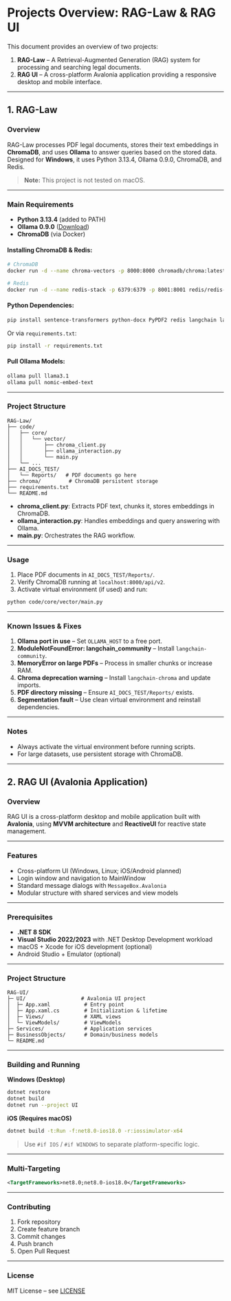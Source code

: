 # Projects Overview: RAG-Law & RAG UI

This document provides an overview of two projects:

1. **RAG-Law** – A Retrieval-Augmented Generation (RAG) system for processing and searching legal documents.  
2. **RAG UI** – A cross-platform Avalonia application providing a responsive desktop and mobile interface.

---

## 1. RAG-Law

### Overview

RAG-Law processes PDF legal documents, stores their text embeddings in **ChromaDB**, and uses **Ollama** to answer queries based on the stored data. Designed for **Windows**, it uses Python 3.13.4, Ollama 0.9.0, ChromaDB, and Redis.

> **Note:** This project is not tested on macOS.

---

### Main Requirements

- **Python 3.13.4** (added to PATH)  
- **Ollama 0.9.0** ([Download](https://ollama.com/download))  
- **ChromaDB** (via Docker)
  
#### Installing ChromaDB & Redis:

```bash
# ChromaDB
docker run -d --name chroma-vectors -p 8000:8000 chromadb/chroma:latest

# Redis
docker run -d --name redis-stack -p 6379:6379 -p 8001:8001 redis/redis-stack:latest
````

#### Python Dependencies:

```bash
pip install sentence-transformers python-docx PyPDF2 redis langchain langchain-ollama python-dotenv langchain-community chromadb
```

Or via `requirements.txt`:

```bash
pip install -r requirements.txt
```

#### Pull Ollama Models:

```bash
ollama pull llama3.1
ollama pull nomic-embed-text
```

---

### Project Structure

```
RAG-Law/
├── code/
│   ├── core/
│   │   └── vector/
│   │       ├── chroma_client.py
│   │       ├── ollama_interaction.py
│   │       └── main.py
│   └── ...
├── AI_DOCS_TEST/
│   └── Reports/   # PDF documents go here
├── chroma/         # ChromaDB persistent storage
├── requirements.txt
└── README.md
```

* **chroma\_client.py**: Extracts PDF text, chunks it, stores embeddings in ChromaDB.
* **ollama\_interaction.py**: Handles embeddings and query answering with Ollama.
* **main.py**: Orchestrates the RAG workflow.

---

### Usage

1. Place PDF documents in `AI_DOCS_TEST/Reports/`.
2. Verify ChromaDB running at `localhost:8000/api/v2`.
3. Activate virtual environment (if used) and run:

```bash
python code/core/vector/main.py
```

---

### Known Issues & Fixes

1. **Ollama port in use** – Set `OLLAMA_HOST` to a free port.
2. **ModuleNotFoundError: langchain\_community** – Install `langchain-community`.
3. **MemoryError on large PDFs** – Process in smaller chunks or increase RAM.
4. **Chroma deprecation warning** – Install `langchain-chroma` and update imports.
5. **PDF directory missing** – Ensure `AI_DOCS_TEST/Reports/` exists.
6. **Segmentation fault** – Use clean virtual environment and reinstall dependencies.

---

### Notes

* Always activate the virtual environment before running scripts.
* For large datasets, use persistent storage with ChromaDB.

---

## 2. RAG UI (Avalonia Application)

### Overview

RAG UI is a cross-platform desktop and mobile application built with **Avalonia**, using **MVVM architecture** and **ReactiveUI** for reactive state management.

---

### Features

* Cross-platform UI (Windows, Linux; iOS/Android planned)
* Login window and navigation to MainWindow
* Standard message dialogs with `MessageBox.Avalonia`
* Modular structure with shared services and view models

---

### Prerequisites

* **.NET 8 SDK**
* **Visual Studio 2022/2023** with .NET Desktop Development workload
* macOS + Xcode for iOS development (optional)
* Android Studio + Emulator (optional)

---

### Project Structure

```
RAG-UI/
├─ UI/                  # Avalonia UI project
│  ├─ App.xaml           # Entry point
│  ├─ App.xaml.cs        # Initialization & lifetime
│  ├─ Views/             # XAML views
│  └─ ViewModels/        # ViewModels
├─ Services/             # Application services
├─ BusinessObjects/      # Domain/business models
└─ README.md
```

---

### Building and Running

**Windows (Desktop)**

```bash
dotnet restore
dotnet build
dotnet run --project UI
```

**iOS (Requires macOS)**

```bash
dotnet build -t:Run -f:net8.0-ios18.0 -r:iossimulator-x64
```

> Use `#if IOS` / `#if WINDOWS` to separate platform-specific logic.

---

### Multi-Targeting

```xml
<TargetFrameworks>net8.0;net8.0-ios18.0</TargetFrameworks>
```

---

### Contributing

1. Fork repository
2. Create feature branch
3. Commit changes
4. Push branch
5. Open Pull Request

---

### License

MIT License – see [LICENSE](LICENSE)

